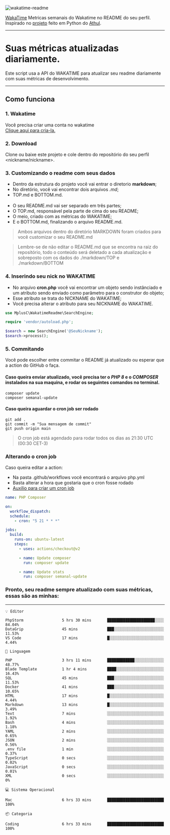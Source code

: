 ![wakatime-readme](https://socialify.git.ci/bymatheus/wakatime-readme/image?description=1&descriptionEditable=M%C3%A9tricas%20semanais%20do%20Wakatime%20no%20seu%20README%20de%20perfil.&font=KoHo&forks=1&language=1&owner=1&pattern=Signal&stargazers=1&theme=Dark)

[WakaTime](https://wakatime.com) Metricas semanais do Wakatime no README do seu perfil. <br>
Inspirado no [projeto](https://github.com/athul/waka-readme) feito em Python do [Athul](https://github.com/athul).
___

# Suas métricas atualizadas diariamente.
Este script usa a API do WAKATIME para atualizar seu readme diariamente com suas métricas de desenvolvimento.

___

## Como funciona

### 1. Wakatime
Você precisa criar uma conta no wakatime <br>
[Clique aqui para cria-la.](https://wakatime.com) 

### 2. Download
Clone ou baixe este projeto e cole dentro do repositório do seu perfil <nickname/nickname>.

### 3. Customizando o readme com seus dados
- Dentro da estrutura do projeto você vai entrar o diretorio **markdown**;  
- No diretório, você vai encontrar dois arquivos *.md*;
- TOP.md e BOTTOM.md.
<br><br>
- O seu README.md vai ser separado em três partes; 
- O TOP.md, responsável pela parte de cima do seu README;
- O meio, criado com as métricas do WAKATIME;
- E o BOTTOM.md, finalizando o arquivo README.md.<br>

> Ambos arquivos dentro do diretório MARKDOWN foram criados para você customizar o seu README.md

> Lembre-se de não editar o README.md que se encontra na raiz do repositório, todo o conteúdo será deletado a cada atualização e sobreposto com os dados do ./markdown/TOP e ./markdown/BOTTOM

### 4. Inserindo seu nick no WAKATIME
- No arquivo **cron.php** você vai encontrar um objeto sendo instânciado e um atributo sendo enviado como parâmetro para o construtor do objeto;
- Esse atributo se trata do NICKNAME do WAKATIME;
- Você precisa alterar o atributo para seu NICKNAME do WAKATIME.

```php
use MplusC\WakatimeReadme\SearchEngine;

require 'vendor/autoload.php';

$search = new SearchEngine('@SeuNickname');
$search->process();
```

### 5. Commitando
Você pode escolher entre commitar o README já atualizado ou esperar que a action do GitHub o faça. <br>

#### Caso queira enviar atualizado, você precisa ter o *PHP 8* e o *COMPOSER* instalados na sua maquina, e rodar os seguintes comandos no terminal.
```composer
composer update
composer semanal-update 
```

#### Caso queira aguardar o cron job ser rodado 
```git 
git add .
git commit -m "Sua mensagem de commit"
git push origin main
```

>O cron job está agendado para rodar todos os dias as 21:30 UTC (00:30 CET-3) 

### Alterando o cron job
Caso queira editar a action:

- Na pasta .github/workflows você encontrará o arquivo php.yml
- Basta alterar a hora que gostaria que o cron fosse rodado
- [Auxilio para criar um cron job](https://crontab.guru)

```yml
name: PHP Composer

on:
  workflow_dispatch:
  schedule:
    - cron: "5 21 * * *"

jobs:
  build:
    runs-on: ubuntu-latest
    steps:
      - uses: actions/checkout@v2

      - name: Update composer
        run: composer update

      - name: Update stats
        run: composer semanal-update
```

### Pronto, seu readme sempre atualizado com suas métricas, essas são as minhas:

___
```text
💡 Editor

PhpStorm                 5 hrs 30 mins       █████████████████████░░░░     84.04%
DataGrip                 45 mins             ███░░░░░░░░░░░░░░░░░░░░░░     11.53%
VS Code                  17 mins             █░░░░░░░░░░░░░░░░░░░░░░░░      4.44%
```
```text
💬 Linguagem

PHP                      3 hrs 11 mins       ████████████░░░░░░░░░░░░░     48.77%
Blade Template           1 hr 4 mins         ████░░░░░░░░░░░░░░░░░░░░░     16.43%
SQL                      45 mins             ███░░░░░░░░░░░░░░░░░░░░░░     11.53%
Docker                   41 mins             ███░░░░░░░░░░░░░░░░░░░░░░     10.65%
HTML                     17 mins             █░░░░░░░░░░░░░░░░░░░░░░░░      4.44%
Markdown                 13 mins             █░░░░░░░░░░░░░░░░░░░░░░░░      3.49%
Text                     7 mins              ░░░░░░░░░░░░░░░░░░░░░░░░░      1.92%
Bash                     4 mins              ░░░░░░░░░░░░░░░░░░░░░░░░░      1.18%
YAML                     2 mins              ░░░░░░░░░░░░░░░░░░░░░░░░░      0.65%
JSON                     2 mins              ░░░░░░░░░░░░░░░░░░░░░░░░░      0.56%
.env file                1 min               ░░░░░░░░░░░░░░░░░░░░░░░░░      0.37%
TypeScript               0 secs              ░░░░░░░░░░░░░░░░░░░░░░░░░      0.02%
JavaScript               0 secs              ░░░░░░░░░░░░░░░░░░░░░░░░░      0.01%
XML                      0 secs              ░░░░░░░░░░░░░░░░░░░░░░░░░         0%
```
```text
💻 Sistema Operacional

Mac                      6 hrs 33 mins       █████████████████████████       100%
```
```text
📦 Categoria

Coding                   6 hrs 33 mins       █████████████████████████       100%
```
